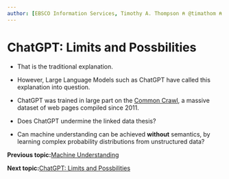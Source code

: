 ```yaml
---
author: [EBSCO Information Services, Timothy A. Thompson ⍝ @timathom ⍝ @timathom@indieweb.social]
---
```


# ChatGPT: Limits and Possbilities

-   That is the traditional explanation.

-   However, Large Language Models such as ChatGPT have called this explanation into question.

-   ChatGPT was trained in large part on the [Common Crawl](https://commoncrawl.org/), a massive dataset of web pages compiled since 2011.

-   Does ChatGPT undermine the linked data thesis?

-   Can machine understanding can be achieved **without** semantics, by learning complex probability distributions from unstructured data?


**Previous topic:**[Machine Understanding](../../day_1/lesson_0/machine_understanding_2.md)

**Next topic:**[ChatGPT: Limits and Possbilities](../../day_1/lesson_0/semantic_web_won.md)

